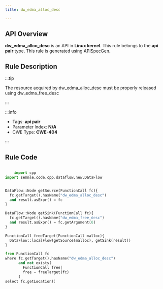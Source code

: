 ```yaml
---
title: dw_edma_alloc_desc

---
```



## API Overview
**dw_edma_alloc_desc** is an API in **Linux kernel**. This rule belongs to the **api pair** type. This rule is generated using [APISpecGen](../../tools/APISpecGen).
## Rule Description

:::tip

The resource acquired by dw_edma_alloc_desc must be properly released using dw_edma_free_desc

:::

:::info

- Tags: **api pair**
- Parameter Index: **N/A**
- CWE Type: **CWE-404**

:::

## Rule Code
```python

    import cpp
import semmle.code.cpp.dataflow.new.DataFlow


DataFlow::Node getSource(FunctionCall fc){
  fc.getTarget().hasName("dw_edma_alloc_desc")
  and result.asExpr() = fc
}

DataFlow::Node getSink(FunctionCall fc){
  fc.getTarget().hasName("dw_edma_free_desc")
  and result.asExpr() = fc.getArgument(0)
}

FunctionCall freeTarget(FunctionCall malloc){
  DataFlow::localFlow(getSource(malloc), getSink(result))
}

from FunctionCall fc
where fc.getTarget().hasName("dw_edma_alloc_desc")
      and not exists(
        FunctionCall free| 
        free = freeTarget(fc)
      )
select fc.getLocation()

    
```